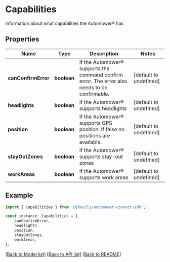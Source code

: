 # Capabilities

Information about what capabilities the Automower® has

## Properties

Name | Type | Description | Notes
------------ | ------------- | ------------- | -------------
**canConfirmError** | **boolean** | If the Automower® supports the command confirm error. The error also needs to be confirmable. | [default to undefined]
**headlights** | **boolean** | If the Automower® supports headlights | [default to undefined]
**position** | **boolean** | If the Automower® supports GPS position. If false no positions are available. | [default to undefined]
**stayOutZones** | **boolean** | If the Automower® supports stay-out zones | [default to undefined]
**workAreas** | **boolean** | If the Automower® supports work areas | [default to undefined]

## Example

```typescript
import { Capabilities } from '@jboucly/automower-connect-sdk';

const instance: Capabilities = {
    canConfirmError,
    headlights,
    position,
    stayOutZones,
    workAreas,
};
```

[[Back to Model list]](../README.md#documentation-for-models) [[Back to API list]](../README.md#documentation-for-api-endpoints) [[Back to README]](../README.md)

